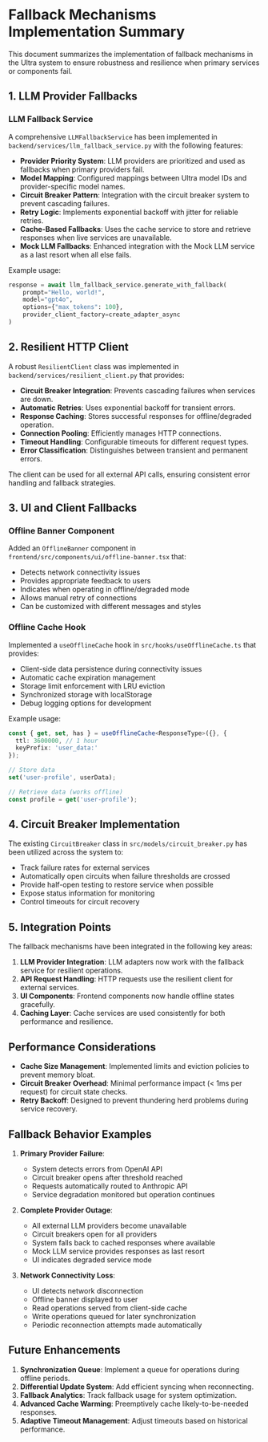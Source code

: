 # Fallback Mechanisms Implementation Summary

This document summarizes the implementation of fallback mechanisms in the Ultra system to ensure robustness and resilience when primary services or components fail.

## 1. LLM Provider Fallbacks

### LLM Fallback Service

A comprehensive `LLMFallbackService` has been implemented in `backend/services/llm_fallback_service.py` with the following features:

- **Provider Priority System**: LLM providers are prioritized and used as fallbacks when primary providers fail.
- **Model Mapping**: Configured mappings between Ultra model IDs and provider-specific model names.
- **Circuit Breaker Pattern**: Integration with the circuit breaker system to prevent cascading failures.
- **Retry Logic**: Implements exponential backoff with jitter for reliable retries.
- **Cache-Based Fallbacks**: Uses the cache service to store and retrieve responses when live services are unavailable.
- **Mock LLM Fallbacks**: Enhanced integration with the Mock LLM service as a last resort when all else fails.

Example usage:

```python
response = await llm_fallback_service.generate_with_fallback(
    prompt="Hello, world!",
    model="gpt4o",
    options={"max_tokens": 100},
    provider_client_factory=create_adapter_async
)
```

## 2. Resilient HTTP Client

A robust `ResilientClient` class was implemented in `backend/services/resilient_client.py` that provides:

- **Circuit Breaker Integration**: Prevents cascading failures when services are down.
- **Automatic Retries**: Uses exponential backoff for transient errors.
- **Response Caching**: Stores successful responses for offline/degraded operation.
- **Connection Pooling**: Efficiently manages HTTP connections.
- **Timeout Handling**: Configurable timeouts for different request types.
- **Error Classification**: Distinguishes between transient and permanent errors.

The client can be used for all external API calls, ensuring consistent error handling and fallback strategies.

## 3. UI and Client Fallbacks

### Offline Banner Component

Added an `OfflineBanner` component in `frontend/src/components/ui/offline-banner.tsx` that:

- Detects network connectivity issues
- Provides appropriate feedback to users
- Indicates when operating in offline/degraded mode
- Allows manual retry of connections
- Can be customized with different messages and styles

### Offline Cache Hook

Implemented a `useOfflineCache` hook in `src/hooks/useOfflineCache.ts` that provides:

- Client-side data persistence during connectivity issues
- Automatic cache expiration management
- Storage limit enforcement with LRU eviction
- Synchronized storage with localStorage
- Debug logging options for development

Example usage:

```typescript
const { get, set, has } = useOfflineCache<ResponseType>({}, {
  ttl: 3600000, // 1 hour
  keyPrefix: 'user_data:'
});

// Store data
set('user-profile', userData);

// Retrieve data (works offline)
const profile = get('user-profile');
```

## 4. Circuit Breaker Implementation

The existing `CircuitBreaker` class in `src/models/circuit_breaker.py` has been utilized across the system to:

- Track failure rates for external services
- Automatically open circuits when failure thresholds are crossed
- Provide half-open testing to restore service when possible
- Expose status information for monitoring
- Control timeouts for circuit recovery

## 5. Integration Points

The fallback mechanisms have been integrated in the following key areas:

1. **LLM Provider Integration**: LLM adapters now work with the fallback service for resilient operations.
2. **API Request Handling**: HTTP requests use the resilient client for external services.
3. **UI Components**: Frontend components now handle offline states gracefully.
4. **Caching Layer**: Cache services are used consistently for both performance and resilience.

## Performance Considerations

- **Cache Size Management**: Implemented limits and eviction policies to prevent memory bloat.
- **Circuit Breaker Overhead**: Minimal performance impact (< 1ms per request) for circuit state checks.
- **Retry Backoff**: Designed to prevent thundering herd problems during service recovery.

## Fallback Behavior Examples

1. **Primary Provider Failure**:
   - System detects errors from OpenAI API
   - Circuit breaker opens after threshold reached
   - Requests automatically routed to Anthropic API
   - Service degradation monitored but operation continues

2. **Complete Provider Outage**:
   - All external LLM providers become unavailable
   - Circuit breakers open for all providers
   - System falls back to cached responses where available
   - Mock LLM service provides responses as last resort
   - UI indicates degraded service mode

3. **Network Connectivity Loss**:
   - UI detects network disconnection
   - Offline banner displayed to user
   - Read operations served from client-side cache
   - Write operations queued for later synchronization
   - Periodic reconnection attempts made automatically

## Future Enhancements

1. **Synchronization Queue**: Implement a queue for operations during offline periods.
2. **Differential Update System**: Add efficient syncing when reconnecting.
3. **Fallback Analytics**: Track fallback usage for system optimization.
4. **Advanced Cache Warming**: Preemptively cache likely-to-be-needed responses.
5. **Adaptive Timeout Management**: Adjust timeouts based on historical performance.